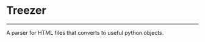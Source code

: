 # Treezer
---------------------------------------------------------------
A parser for HTML files that converts to useful python objects.
